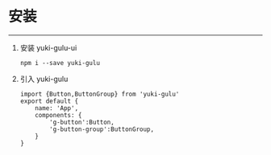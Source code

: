 # 安装
---
1. 安装 yuki-gulu-ui
    ```
    npm i --save yuki-gulu
    ```
2. 引入 yuki-gulu
    ```
    import {Button,ButtonGroup} from 'yuki-gulu'
    export default {
        name: 'App',
        components: {
            'g-button':Button,
            'g-button-group':ButtonGroup,
        }
    }
    ```